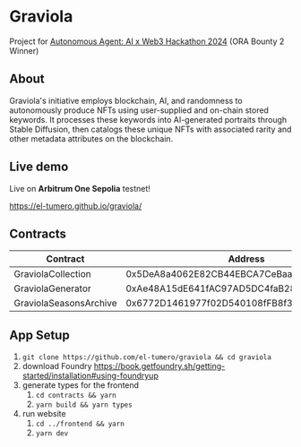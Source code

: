 # Graviola

Project for [Autonomous Agent: AI x Web3 Hackathon 2024](https://autonomous-agent.devpost.com/) (ORA Bounty 2 Winner)

## About

Graviola's initiative employs blockchain, AI, and randomness to autonomously produce NFTs using user-supplied and on-chain stored keywords. It processes these keywords into AI-generated portraits through Stable Diffusion, then catalogs these unique NFTs with associated rarity and other metadata attributes on the blockchain.

## Live demo

Live on **Arbitrum One Sepolia** testnet!

https://el-tumero.github.io/graviola/

## Contracts

| **Contract**           | **Address**                                | **Block explorer**                                                             |
| ---------------------- | ------------------------------------------ | ------------------------------------------------------------------------------ |
| GraviolaCollection     | 0x5DeA8a4062E82CB44EBCA7CeBaa37B510eB6a6A9 | https://sepolia.arbiscan.io/address/0x5DeA8a4062E82CB44EBCA7CeBaa37B510eB6a6A9 |
| GraviolaGenerator      | 0xAe48A15dE641fAC97AD5DC4faB28d31EF0c0B428 | https://sepolia.arbiscan.io/address/0xAe48A15dE641fAC97AD5DC4faB28d31EF0c0B428 |
| GraviolaSeasonsArchive | 0x6772D1461977f02D540108fFB8f33E8218DeCAc1 | https://sepolia.arbiscan.io/address/0x6772D1461977f02D540108fFB8f33E8218DeCAc1 |

## App Setup

1. `git clone https://github.com/el-tumero/graviola && cd graviola`
2. download Foundry https://book.getfoundry.sh/getting-started/installation#using-foundryup
3. generate types for the frontend
    1. `cd contracts && yarn`
    2. `yarn build && yarn types`
4. run website
    1. `cd ../frontend && yarn`
    2. `yarn dev`

